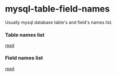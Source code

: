 mysql-table-field-names
=================

Usually mysql database table's and field's names list.

<h3>Table names list</h3>
	<a href='tables'>read</a>

<h3>Field names list</h3>
	<a href='fields'>read</a>


